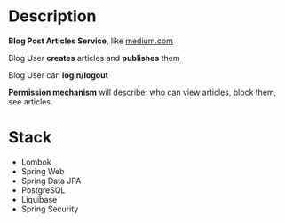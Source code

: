 # Description

**Blog Post Articles Service**, like [medium.com](http://medium.com)

Blog User **creates** articles and **publishes** them

Blog User can **login/logout**

**Permission mechanism** will describe: who can view articles, block them, see articles.

# Stack

- Lombok
- Spring Web
- Spring Data JPA
- PostgreSQL
- Liquibase
- Spring Security